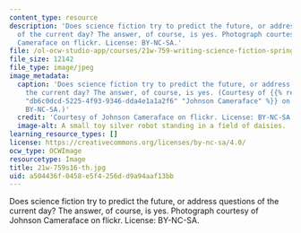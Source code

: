 ```yaml
---
content_type: resource
description: 'Does science fiction try to predict the future, or address questions
  of the current day? The answer, of course, is yes. Photograph courtesy of Johnson
  Cameraface on flickr. License: BY-NC-SA.'
file: /ol-ocw-studio-app/courses/21w-759-writing-science-fiction-spring-2016/a504436f0458e5f4256dd9a94aaf13bb_21w-759s16-th.jpg
file_size: 12142
file_type: image/jpeg
image_metadata:
  caption: 'Does science fiction try to predict the future, or address questions of
    the current day? The answer, of course, is yes. (Courtesy of {{% resource_link
    "db6c0dcd-5225-4f93-9346-dda4e1a1a2f6" "Johnson Cameraface" %}} on flickr. License:
    BY-NC-SA.)'
  credit: 'Courtesy of Johnson Cameraface on flickr. License: BY-NC-SA.'
  image-alt: A small toy silver robot standing in a field of daisies.
learning_resource_types: []
license: https://creativecommons.org/licenses/by-nc-sa/4.0/
ocw_type: OCWImage
resourcetype: Image
title: 21w-759s16-th.jpg
uid: a504436f-0458-e5f4-256d-d9a94aaf13bb
---
```

Does science fiction try to predict the future, or address questions of the current day? The answer, of course, is yes. Photograph courtesy of Johnson Cameraface on flickr. License: BY-NC-SA.
